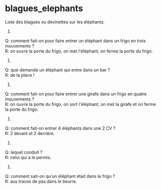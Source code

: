 blagues_elephants
=================

Liste des blagues ou devinettes sur les éléphants.

1. 
Q: comment fait-on pour faire entrer un éléphant dans un frigo en trois mouvements ?  
R: on ouvre la porte du frigo, on met l'éléphant, on ferme la porte du frigo.

1. 
Q: que demande un éléphant qui entre dans un bar ?  
R: de la place !

1. 
Q: comment fait-on pour faire entrer une girafe dans un frigo en quatre mouvements ?  
R: on ouvre la porte du frigo, on sort l'éléphant, on met la girafe et on ferme la porte du frigo.

1. 
Q: comment fait-on entrer 4 éléphants dans une 2 CV ?  
R: 2 devant et 2 derrière.

1. 
Q: lequel conduit ?  
R: celui qui a le permis.

1. 
Q: comment sait-on qu'un éléphant était dans le frigo ?  
R: aux traces de pas dans le beurre.




